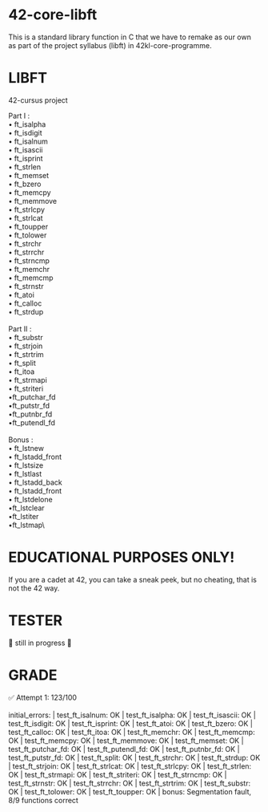 # 42-core-libft
This is a standard library function in C that we have to remake as our own as part of the project syllabus (libft) in 42kl-core-programme. 

# LIBFT
42-cursus project

Part I :\
• ft_isalpha\
• ft_isdigit\
• ft_isalnum\
• ft_isascii\
• ft_isprint\
• ft_strlen\
• ft_memset\
• ft_bzero\
• ft_memcpy\
• ft_memmove\
• ft_strlcpy\
• ft_strlcat\
• ft_toupper\
• ft_tolower\
• ft_strchr\
• ft_strrchr\
• ft_strncmp\
• ft_memchr\
• ft_memcmp\
• ft_strnstr\
• ft_atoi\
• ft_calloc\
• ft_strdup\
\
Part II :\
• ft_substr\
• ft_strjoin\
• ft_strtrim\
• ft_split\
• ft_itoa\
• ft_strmapi\
• ft_striteri\
•ft_putchar_fd\
•ft_putstr_fd\
•ft_putnbr_fd\
•ft_putendl_fd\
\
Bonus :\
• ft_lstnew\
• ft_lstadd_front\
• ft_lstsize\
• ft_lstlast\
• ft_lstadd_back\
• ft_lstadd_front\
• ft_lstdelone\
•ft_lstclear\
•ft_lstiter\
•ft_lstmap\

# EDUCATIONAL PURPOSES ONLY!
If you are a cadet at 42, you can take a sneak peek, but no cheating, that is not the 42 way. 

# TESTER 
🚧 still in progress 🚧

# GRADE
✅ Attempt 1: 123/100\
\
initial_errors: | test_ft_isalnum: OK | test_ft_isalpha: OK | test_ft_isascii: OK | test_ft_isdigit: OK | test_ft_isprint: OK | test_ft_atoi: OK | test_ft_bzero: OK | test_ft_calloc: OK | test_ft_itoa: OK | test_ft_memchr: OK | test_ft_memcmp: OK | test_ft_memcpy: OK | test_ft_memmove: OK | test_ft_memset: OK | test_ft_putchar_fd: OK | test_ft_putendl_fd: OK | test_ft_putnbr_fd: OK | test_ft_putstr_fd: OK | test_ft_split: OK | test_ft_strchr: OK | test_ft_strdup: OK | test_ft_strjoin: OK | test_ft_strlcat: OK | test_ft_strlcpy: OK | test_ft_strlen: OK | test_ft_strmapi: OK | test_ft_striteri: OK | test_ft_strncmp: OK | test_ft_strnstr: OK | test_ft_strrchr: OK | test_ft_strtrim: OK | test_ft_substr: OK | test_ft_tolower: OK | test_ft_toupper: OK | bonus: Segmentation fault, 8/9 functions correct 
